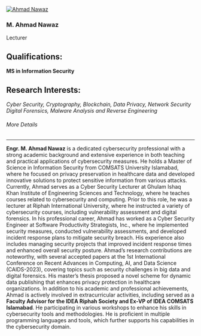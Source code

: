 [![Ahmad Nawaz](https://giki.edu.pk/wp-content/uploads/2019/08/WhatsApp-Image-2024-10-15-at-4.59.26-PM-jpeg.webp)](https://giki.edu.pk/wp-content/uploads/2019/08/WhatsApp-Image-2024-10-15-at-4.59.26-PM-jpeg.webp)
### M. Ahmad Nawaz 
Lecturer
## Qualifications:
**MS in Information Security**
## Research Interests:
_Cyber Security, Cryptography, Blockchain, Data Privacy, Network Security Digital Forensics, Malware Analysis and Reverse Engineering_
###### More Details
* * *
**Engr. M. Ahmad Nawaz** is a dedicated cybersecurity professional with a strong academic background and extensive experience in both teaching and practical applications of cybersecurity measures. He holds a Master of Science in Information Security from COMSATS University Islamabad, where he focused on privacy preservation in healthcare data and developed innovative solutions to protect sensitive information from various attacks.
Currently, Ahmad serves as a Cyber Security Lecturer at Ghulam Ishaq Khan Institute of Engineering Sciences and Technology, where he teaches courses related to cybersecurity and computing. Prior to this role, he was a lecturer at Riphah International University, where he instructed a variety of cybersecurity courses, including vulnerability assessment and digital forensics.
In his professional career, Ahmad has worked as a Cyber Security Engineer at Software Productivity Strategists, Inc., where he implemented security measures, conducted vulnerability assessments, and developed incident response plans to mitigate security breach. His experience also includes managing security projects that improved incident response times and enhanced overall security posture.
Ahmad’s research contributions are noteworthy, with several accepted papers at the 1st International Conference on Recent Advances in Computing, AI, and Data Science (CAIDS-2023), covering topics such as security challenges in big data and digital forensics. His master’s thesis proposed a novel scheme for dynamic data publishing that enhances privacy protection in healthcare organizations.
In addition to his academic and professional achievements, Ahmad is actively involved in extracurricular activities, including served as a **Faculty Advisor for the IDEA Riphah Society and Ex-VP of IDEA COMSATS Islamabad**. He participating in various workshops to enhance his skills in cybersecurity tools and methodologies. He is proficient in multiple programming languages and tools, which further supports his capabilities in the cybersecurity domain.
